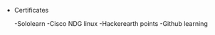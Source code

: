   * Certificates

    -Sololearn
    -Cisco NDG linux
    -Hackerearth points
    -Github learning

